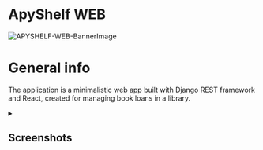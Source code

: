 
# ApyShelf WEB
![APYSHELF-WEB-BannerImage](https://github.com/XRayBinary/assets/blob/main/APYSHELF-1280x640.png?raw=true)

# General info

The application is a minimalistic web app built with Django REST framework and React, created for managing book loans in a library.

<details>
   <summary><h2>Screenshots</h2></summary>
  <details>
    <summary><h3>User Gallery</h3></summary>
    
  ![APYSHELF-WEB-HOME](https://github.com/XRayBinary/assets/blob/main/APYSHELF-HOME.PNG?raw=true)     
  ![APYSHELF-WEB-SIGNUP](https://github.com/XRayBinary/assets/blob/main/APYSHELF-SIGNUP.PNG?raw=true)
  ![APYSHELF-WEB-SIGNIN](https://github.com/XRayBinary/assets/blob/main/APYSHELF-SIGNIN.PNG?raw=true)
  
  ![APYSHELF-WEB-BOOKS](https://github.com/XRayBinary/assets/blob/main/APYSHELF-BOOKS.PNG?raw=true)
  ![APYSHELF-WEB-BOOKS](https://github.com/XRayBinary/assets/blob/main/APYSHELF-BOOKS-2.PNG?raw=true)
  ![APYSHELF-WEB-REQUESTLOAN](https://github.com/XRayBinary/assets/blob/main/APYSHELF-REQUESTBOOK.PNG?raw=true)
  
  ![APYSHELF-WEB-LOANS](https://github.com/XRayBinary/assets/blob/main/APYSHELF-LOANS.PNG?raw=true)
  
  ![APYSHELF-WEB-ACCOUNT](https://github.com/XRayBinary/assets/blob/main/APYSHELF-ACCOUNT.PNG?raw=true)
  ![APYSHELF-WEB-EDITACCOUNT](https://github.com/XRayBinary/assets/blob/main/APYSHELF-EDITACCOUNT.PNG?raw=true)
    
  </details>
  
  <details>
    <summary><h3>Admin Gallery</h3></summary>

  ![APYSHELF-WEB-BOOKS](https://github.com/XRayBinary/assets/blob/main/APYSHELF-BOOKS-ADMIN.PNG?raw=true)
  ![APYSHELF-WEB-BOOKS](https://github.com/XRayBinary/assets/blob/main/APYSHELF-CREATEBOOK.PNG?raw=true)
  ![APYSHELF-WEB-BOOKS](https://github.com/XRayBinary/assets/blob/main/APYSHELF-EDITBOOK.PNG?raw=true)
  ![APYSHELF-WEB-BOOKS](https://github.com/XRayBinary/assets/blob/main/APYSHELF-LOANS-ADMIN.PNG?raw=true)
  
  
  </details>

</details>


